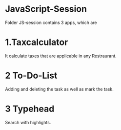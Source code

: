 # JavaScript-Session
Folder JS-session contains 3 apps, which are
# 1.Taxcalculator
It calculate taxes that are applicable in any Restraurant.

# 2 To-Do-List
Adding and deleting the task as well as mark the task.

# 3 Typehead
Search with highlights.

